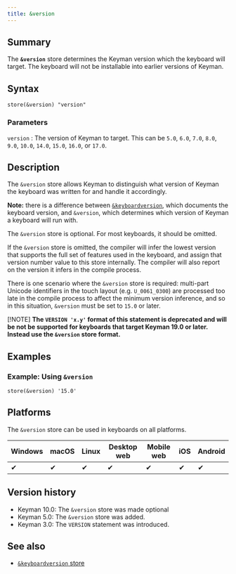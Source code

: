 ```yaml
---
title: &version
---
```


## Summary

The **`&version`** store determines the Keyman version which the
keyboard will target. The keyboard will not be installable into
earlier versions of Keyman.

## Syntax

```
store(&version) "version"
```

### Parameters

`version`
:   The version of Keyman to target. This can be `5.0`, `6.0`, `7.0`,
    `8.0`, `9.0`, `10.0`, `14.0`, `15.0`, `16.0`, or `17.0`.

## Description

The `&version` store allows Keyman to distinguish what version of
Keyman the keyboard was written for and handle it accordingly.

**Note:** there is a difference between [`&keyboardversion`](keyboardversion),
which documents the keyboard version, and `&version`, which
determines which version of Keyman a keyboard will run with.

The `&version` store is optional. For most keyboards, it should be omitted.

If the `&version` store is omitted, the compiler will infer the lowest
version that supports the full set of features used in the keyboard, and
assign that version number value to this store internally. The compiler will
also report on the version it infers in the compile process.

There is one scenario where the `&version` store is required: multi-part
Unicode identifiers in the touch layout (e.g. `U_0061_0300`) are processed
too late in the compile process to affect the minimum version inference, and
so in this situation, `&version` must be set to `15.0` or later.

[!NOTE]
**The `VERSION 'x.y'` format of this statement is deprecated and will be
not be supported for keyboards that target Keyman 19.0 or later. Instead
use the `&version` store format.**

## Examples

### Example: Using `&version`

```
store(&version) '15.0'
```

## Platforms

The `&version` store can be used in keyboards on all platforms.

| Windows | macOS | Linux | Desktop web | Mobile web | iOS | Android |
|---------|-------|-------|-------------|------------|-----|---------|
| ✔       | ✔     | ✔     | ✔           | ✔          | ✔   | ✔       |

## Version history

* Keyman 10.0: The `&version` store was made optional
* Keyman 5.0: The `&version` store was added.
* Keyman 3.0: The `VERSION` statement was introduced.

## See also

- [`&keyboardversion` store](keyboardversion)
